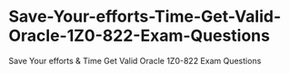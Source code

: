 # Save-Your-efforts-Time-Get-Valid-Oracle-1Z0-822-Exam-Questions
Save Your efforts &amp; Time Get Valid Oracle 1Z0-822 Exam Questions
